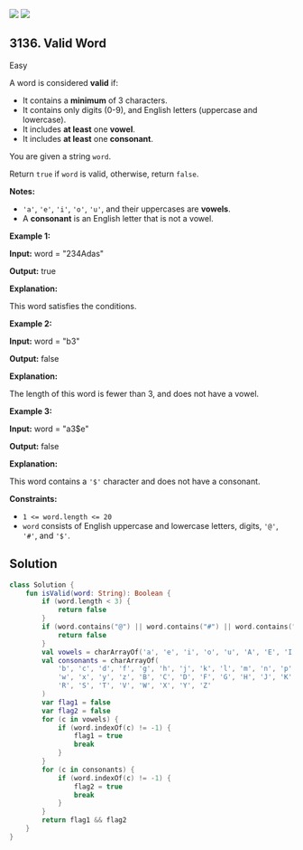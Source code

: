[![](https://img.shields.io/github/stars/javadev/LeetCode-in-Kotlin?label=Stars&style=flat-square)](https://github.com/javadev/LeetCode-in-Kotlin)
[![](https://img.shields.io/github/forks/javadev/LeetCode-in-Kotlin?label=Fork%20me%20on%20GitHub%20&style=flat-square)](https://github.com/javadev/LeetCode-in-Kotlin/fork)

## 3136\. Valid Word

Easy

A word is considered **valid** if:

*   It contains a **minimum** of 3 characters.
*   It contains only digits (0-9), and English letters (uppercase and lowercase).
*   It includes **at least** one **vowel**.
*   It includes **at least** one **consonant**.

You are given a string `word`.

Return `true` if `word` is valid, otherwise, return `false`.

**Notes:**

*   `'a'`, `'e'`, `'i'`, `'o'`, `'u'`, and their uppercases are **vowels**.
*   A **consonant** is an English letter that is not a vowel.

**Example 1:**

**Input:** word = "234Adas"

**Output:** true

**Explanation:**

This word satisfies the conditions.

**Example 2:**

**Input:** word = "b3"

**Output:** false

**Explanation:**

The length of this word is fewer than 3, and does not have a vowel.

**Example 3:**

**Input:** word = "a3$e"

**Output:** false

**Explanation:**

This word contains a `'$'` character and does not have a consonant.

**Constraints:**

*   `1 <= word.length <= 20`
*   `word` consists of English uppercase and lowercase letters, digits, `'@'`, `'#'`, and `'$'`.

## Solution

```kotlin
class Solution {
    fun isValid(word: String): Boolean {
        if (word.length < 3) {
            return false
        }
        if (word.contains("@") || word.contains("#") || word.contains("$")) {
            return false
        }
        val vowels = charArrayOf('a', 'e', 'i', 'o', 'u', 'A', 'E', 'I', 'O', 'U')
        val consonants = charArrayOf(
            'b', 'c', 'd', 'f', 'g', 'h', 'j', 'k', 'l', 'm', 'n', 'p', 'q', 'r', 's', 't', 'v',
            'w', 'x', 'y', 'z', 'B', 'C', 'D', 'F', 'G', 'H', 'J', 'K', 'L', 'M', 'N', 'P', 'Q',
            'R', 'S', 'T', 'V', 'W', 'X', 'Y', 'Z'
        )
        var flag1 = false
        var flag2 = false
        for (c in vowels) {
            if (word.indexOf(c) != -1) {
                flag1 = true
                break
            }
        }
        for (c in consonants) {
            if (word.indexOf(c) != -1) {
                flag2 = true
                break
            }
        }
        return flag1 && flag2
    }
}
```